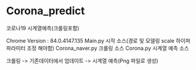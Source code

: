 # Corona_predict
코로나19 시계열예측(크롤링포함)

Chrome Version : 84.0.4147.135
Main.py 시작 소스(경로 및 모델링 scale 하이퍼파라미터 조정 해야함)
Corona_naver.py 크롤링 소스
Corona.py 시계열 예측 소스

크롤링 -> 기존데이터에서 업데이트 -> 시계열 예측(Png 파일로 생성)

